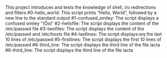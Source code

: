 This project introduces and tests the knowledge of shell, i/o redirections and filters
#0-hello_world: This script prints “Hello, World”, followed by a new line to the standard output
#1-confused_smiley: The script displays a confused smiley "(Ôo)'
#2-hellofile: The script displays the content of the /etc/passwd file 
#3-twofiles: The script displays the content of the /etc/passwd and /etc/hosts file
#4-lastlines: The script displays:wq the last 10 lines of /etc/passwd
#5-firstlines: The script displays the first 10 lines of /etc/passwd
#6-third_line: The script displays the third line of the file iacta
#6-third_line: The script displays the third line of the file iacta
